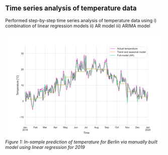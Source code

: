 ## Time series analysis of temperature data

Performed step-by-step time series analysis of temperature data using i) combination of linear regression models ii) AR model iii) ARIMA model 

<img src="https://github.com/piwi3/timeseries_analysis_temperature/blob/main/images/prediction_2019.png"><br/>
_Figure 1: In-sample prediction of temperature for Berlin via manually built model using linear regression for 2019_
